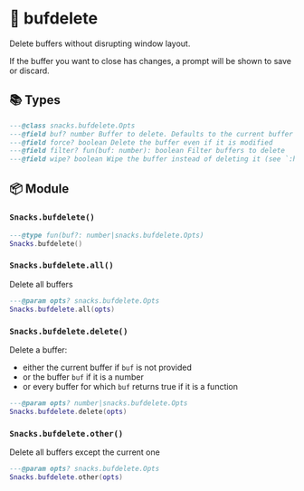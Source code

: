 # 🍿 bufdelete

Delete buffers without disrupting window layout.

If the buffer you want to close has changes,
a prompt will be shown to save or discard.

<!-- docgen -->

## 📚 Types

```lua
---@class snacks.bufdelete.Opts
---@field buf? number Buffer to delete. Defaults to the current buffer
---@field force? boolean Delete the buffer even if it is modified
---@field filter? fun(buf: number): boolean Filter buffers to delete
---@field wipe? boolean Wipe the buffer instead of deleting it (see `:h :bwipeout`)
```

## 📦 Module

### `Snacks.bufdelete()`

```lua
---@type fun(buf?: number|snacks.bufdelete.Opts)
Snacks.bufdelete()
```

### `Snacks.bufdelete.all()`

Delete all buffers

```lua
---@param opts? snacks.bufdelete.Opts
Snacks.bufdelete.all(opts)
```

### `Snacks.bufdelete.delete()`

Delete a buffer:
- either the current buffer if `buf` is not provided
- or the buffer `buf` if it is a number
- or every buffer for which `buf` returns true if it is a function

```lua
---@param opts? number|snacks.bufdelete.Opts
Snacks.bufdelete.delete(opts)
```

### `Snacks.bufdelete.other()`

Delete all buffers except the current one

```lua
---@param opts? snacks.bufdelete.Opts
Snacks.bufdelete.other(opts)
```
